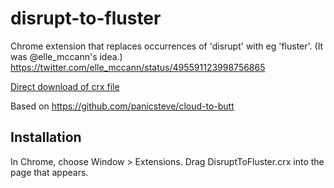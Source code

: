 disrupt-to-fluster
=============

Chrome extension that replaces occurrences of 'disrupt' with eg 'fluster'.
(It was @elle_mccann's idea.)
https://twitter.com/elle_mccann/status/495591123998756865

[Direct download of crx file](https://github.com/meetar/disrupt-to-fluster/blob/master/DisruptToFluster.crx?raw=true)

Based on https://github.com/panicsteve/cloud-to-butt

Installation
------------

In Chrome, choose Window > Extensions.  Drag DisruptToFluster.crx into the page that appears.
